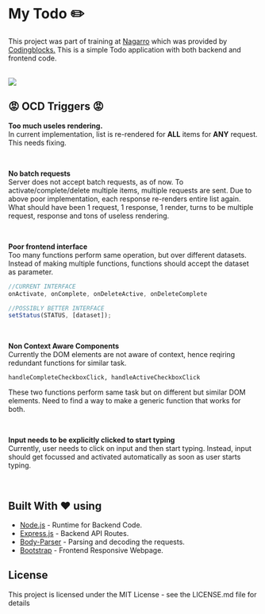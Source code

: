 # My Todo :pencil2:

This project was part of training at <a href='http://www.nagarro.com/en'>Nagarro</a> which was provided by <a href='https://codingblocks.com/'>Codingblocks.</a> 
This is a simple Todo application with both backend and frontend code.

</br>


<img src='http://i.imgur.com/9kvmcD4.png'/>

## :rage: OCD Triggers :rage:

<b>Too much useles rendering.</b></br>
In current implementation, list is re-rendered for <b>ALL</b> items for <b>ANY</b> request. 
This needs fixing.

</br>

<b>No batch requests</b></br>
Server does not accept batch requests, as of now. To activate/complete/delete multiple items, multiple requests are sent.
Due to above poor implementation, each response re-renders entire list again.
What should have been 1 request, 1 response, 1 render, turns to be multiple request, response and tons of useless rendering.

</br>

<b>Poor frontend interface</b></br>
Too many functions perform same operation, but over different datasets. Instead of making multiple functions, functions should accept the dataset as parameter.

```javascript
//CURRENT INTERFACE
onActivate, onComplete, onDeleteActive, onDeleteComplete 

//POSSIBLY BETTER INTERFACE
setStatus(STATUS, [dataset]); 
```

</br>

<b>Non Context Aware Components</b></br>
Currently the DOM elements are not aware of context, hence reqiring redundant functions for similar task.

```
handleCompleteCheckboxClick, handleActiveCheckboxClick
```

These two functions perform same task but on different but similar DOM elements. Need to find a way to make a generic function that works for both.

</br>

<b>Input needs to be explicitly clicked to start typing</b></br>
Currently, user needs to click on input and then start typing. Instead, input should get focussed and activated automatically as soon as user starts typing.

</br>

## Built With :heart: using

* [Node.js](https://nodejs.org/en/) - Runtime for Backend Code.
* [Express.js](https://expressjs.com) - Backend API Routes.
* [Body-Parser](https://www.npmjs.com/package/body-parser) - Parsing and decoding the requests.
* [Bootstrap](https://getbootstrap.com/) - Frontend Responsive Webpage.

## License

This project is licensed under the MIT License - see the LICENSE.md file for details
